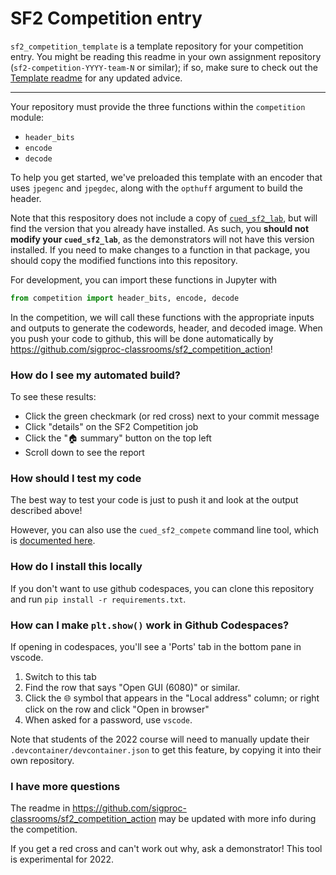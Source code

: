 # SF2 Competition entry

`sf2_competition_template` is a template repository for your competition entry.
You might be reading this readme in your own assignment repository (`sf2-competition-YYYY-team-N` or similar); if so, make sure to check out the [Template readme](https://github.com/sigproc-classrooms/sf2_competition_template/blob/main/README.md) for any updated advice.

---

Your repository must provide the three functions within the `competition` module:

* `header_bits`
* `encode`
* `decode`

To help you get started, we've preloaded this template with an encoder that uses `jpegenc` and
`jpegdec`, along with the `opthuff` argument to build the header.

Note that this respository does not include a copy of [`cued_sf2_lab`](https://github.com/sigproc/cued_sf2_lab), but will find the version that you already have installed.
As such, you **should not modify your `cued_sf2_lab`**, as the demonstrators will not have this version installed.
If you need to make changes to a function in that package, you should copy the modified functions into this repository.

For development, you can import these functions in Jupyter with
```python
from competition import header_bits, encode, decode
```

In the competition, we will call these functions with the appropriate inputs and outputs to generate the codewords, header, and decoded image.
When you push your code to github, this will be done automatically by https://github.com/sigproc-classrooms/sf2_competition_action!

### How do I see my automated build?

To see these results:
* Click the green checkmark (or red cross) next to your commit message
* Click "details" on the SF2 Competition job
* Click the "🏠 summary" button on the top left
* Scroll down to see the report

### How should I test my code

The best way to test your code is just to push it and look at the output described above!

However, you can also use the `cued_sf2_compete` command line tool, which is [documented here](https://github.com/sigproc-classrooms/sf2_competition_action/blob/2023/README.md).

### How do I install this locally

If you don't want to use github codespaces, you can clone this repository and run `pip install -r requirements.txt`.

### How can I make `plt.show()` work in Github Codespaces?

If opening in codespaces, you'll see a 'Ports' tab in the bottom pane in vscode.
1. Switch to this tab
2. Find the row that says "Open GUI (6080)" or similar.
3. Click the 🌐 symbol that appears in the "Local address" column; or right click on the row and click "Open in browser"
4. When asked for a password, use `vscode`.

Note that students of the 2022 course will need to manually update their `.devcontainer/devcontainer.json` to get this feature, by copying it into their own repository.

### I have more questions

The readme in https://github.com/sigproc-classrooms/sf2_competition_action may be updated with more info during the competition.

If you get a red cross and can't work out why, ask a demonstrator! This tool is experimental for 2022.
